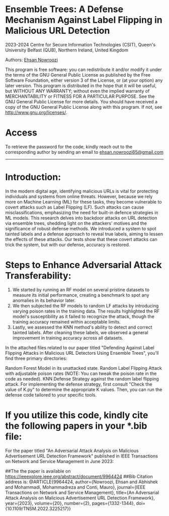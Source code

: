 # Ensemble Trees: A Defense Mechanism Against Label Flipping in Malicious URL Detection

2023-2024 Centre for Secure Information Technologies (CSIT), Queen's University Belfast (QUB), Northern Ireland, United Kingdom

Authors: [Ehsan Nowroozi](https://scholar.google.com/citations?user=C0bNkP8AAAAJ&hl=en) 

This program is free software: you can redistribute it and/or modify it under the terms of the GNU General Public License as published by the Free Software Foundation, either version 3 of the License, or (at your option) any later version. This program is distributed in the hope that it will be useful, but WITHOUT ANY WARRANTY; without even the implied warranty of MERCHANTABILITY or FITNESS FOR A PARTICULAR PURPOSE.  See the GNU General Public License for more details. You should have received a copy of the GNU General Public License along with this program. If not, see <http://www.gnu.org/licenses/>.

# Access 
To retrieve the password for the code, kindly reach out to the corresponding author by sending an email to ehsan.nowroozi65@gmail.com

---
#  Introduction:
In the modern digital age, identifying malicious URLs is vital for protecting individuals and systems from online threats. However, because we rely more on Machine Learning (ML) for these tasks, they become vulnerable to covert attacks such as Label Flipping (LF). Such attacks can cause misclassifications, emphasizing the need for built-in defence strategies in ML models. This research delves into backdoor attacks on URL detection via ensemble trees, shedding light on the attackers' motives and the significance of robust defense methods. We introduced a system to spot tainted labels and a defense approach to reveal true labels, aiming to lessen the effects of these attacks. Our tests show that these covert attacks can trick the system, but with our defense, accuracy is restored.


# Steps to Enhance Adversarial Attack Transferability:

1) We started by running an RF model on several pristine datasets to measure its initial performance, creating a benchmark to spot any anomalies in its behavior later.
2) We then subjected the RF models to random LF attacks by introducing varying poison rates in the training data. The results highlighted the RF model's susceptibility as it failed to recognize the attack, though the training accuracy remained within acceptable limits.
3) Lastly, we assessed the KNN method's ability to detect and correct tainted labels. After cleaning these labels, we observed a general improvement in training accuracy across all datasets.

In the attached files related to our paper titled "Defending Against Label Flipping Attacks in Malicious URL Detectors Using Ensemble Trees", you'll find three primary directories:

Random Forest Model in its unattacked state.
Random Label Flipping Attack with adjustable poison rates (NOTE: You can tweak the poison rate in the code as needed).
KNN Defense Strategy against the random label flipping attack.
For implementing the defense strategy, first consult "Check the value of K.py" to determine the appropriate K values. Then, you can run the defense code tailored to your specific tools.


# If you utilize this code, kindly cite the following papers in your *.bib file:

 For the paper titled "An Adversarial Attack Analysis on Malicious Advertisement URL Detection Framework" published in IEEE Transactions on Network and Service Management in June 2023:

##The the paper is available on https://ieeexplore.ieee.org/abstract/document/9964424
##Bib Citation address is: 
  @ARTICLE{9964424,
  author={Nowroozi, Ehsan and Abhishek and Mohammadi, Mohammadreza and Conti, Mauro},
  journal={IEEE Transactions on Network and Service Management}, 
  title={An Adversarial Attack Analysis on Malicious Advertisement URL Detection Framework}, 
  year={2023},
  volume={20},
  number={2},
  pages={1332-1344},
  doi={10.1109/TNSM.2022.3225217}}


